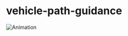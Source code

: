 # vehicle-path-guidance

![Animation](https://github.com/leet4th/vehicle-path-guidance/blob/main/animation.gif)
